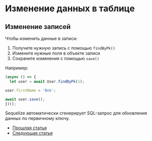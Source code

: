 
# Изменение данных в таблице


## Изменение записей

Чтобы изменить данные в записи:

1. Получите нужную запись с помощью `findByPk()`
2. Измените нужные поля в объекте записи
3. Сохраните изменения с помощью `save()`

Например:

```js
(async () => {
  let user = await User.findByPk(1);

user.firstName = 'Bob'; 

await user.save();
})();

```

Sequelize автоматически сгенерирует SQL-запрос для обновления данных по первичному ключу.

- [Прошлая статья](lesson_2_5.md)
- [Следующая статья](lesson_2_7.md)